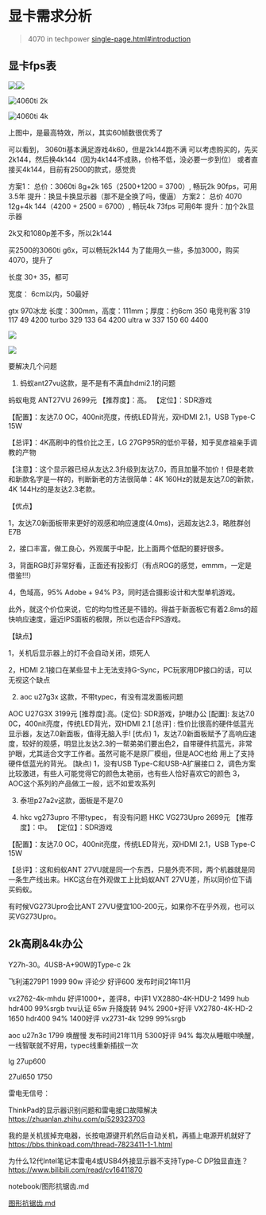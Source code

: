# 显卡需求分析

>4070 in techpower [single-page.html#introduction](https://www.techpowerup.com/review/nvidia-geforce-rtx-4070-founders-edition/single-page.html#introduction)



## 显卡fps表
![](vx_images/452444930951156.png)![](vx_images/143302995899560.png)



![4060ti 2k](vx_images/399381599836319.png)

![4060ti 4k](vx_images/21323416278796.png)

上图中，是最高特效，所以，其实60帧数很优秀了

可以看到， 3060ti基本满足游戏4k60，但是2k144跑不满
可以考虑购买的，先买2k144，然后换4k144（因为4k144不成熟，价格不低，没必要一步到位）
或者直接买4k144，目前有2500的款式，感觉贵



方案1：
总价：3060ti 8g+2k 165（2500+1200 = 3700）, 畅玩2k 90fps，可用3.5年
提升：换显卡换显示器（那不是全换了吗，傻逼）
方案2：
总价   4070 12g+4k 144（4200 + 2500 = 6700）, 畅玩4k 73fps 可用6年
提升：加个2k显示器

2k又和1080p差不多，所以2k144

买2500的3060ti g6x，可以畅玩2k144
为了能用久一些，多加3000，购买4070，提升了 



长度 30+ 35，都可

宽度： 6cm以内，50最好



gtx 970冰龙 长度：300mm，高度：111mm；厚度：约6cm  350
电竞判客   319 117 49  4200
turbo     329 133 64  4200
ultra w   337 150 60  4400      


![](vx_images/19550911278872.png)


![](vx_images/267571311278872.png)


要解决几个问题

1. 蚂蚁ant27vu这款，是不是有不满血hdmi2.1的问题

蚂蚁电竞 ANT27VU 2699元
【推荐度】：高。 【定位】：SDR游戏

【配置】：友达7.0 OC，400nit亮度，传统LED背光，双HDMI 2.1，USB Type-C 15W

【总评】：4K高刷中的性价比之王，LG 27GP95R的低价平替，知乎吴彦祖亲手调教的产物

【注意】：这个显示器已经从友达2.3升级到友达7.0，而且加量不加价！但是老款和新款名字是一样的，判断新老的方法很简单：4K 160Hz的就是友达7.0的新款，4K 144Hz的是友达2.3老款。

【优点】

1，友达7.0新面板带来更好的观感和响应速度(4.0ms)，远超友达2.3，略胜群创E7B

2，接口丰富，做工良心，外观属于中配，比上面两个低配的要好很多。

3，背面RGB灯非常好看，正面还有投影灯（有点ROG的感觉，emmm，一定是借鉴!!!）

4，色域高，95% Adobe + 94% P3，同时适合摄影设计和大型单机游戏。

此外，就这个价位来说，它的均匀性还是不错的。得益于新面板它有着2.8ms的超快响应速度，逼近IPS面板的极限，所以也适合FPS游戏。

【缺点】

1，关机后显示器上的灯不会自动关闭，烦死人

2，HDMI 2.1接口在某些显卡上无法支持G-Sync，PC玩家用DP接口的话，可以无视这个缺点


2. aoc u27g3x 这款，不带typec，有没有混发面板问题

AOC U27G3X 3199元
[推荐度]:高。(定位]: SDR游戏，护眼办公
[配置]: 友达7.0 0C，400nit亮度，传统LED背光，双HDMI 2.1
[总评] : 性价比很高的硬件低蓝光显示器，友达7.0新面板，值得无脑入手!
[优点)
1，友达7.0新面板赋予了高响应速度，较好的观感，明显比友达2.3的一帮弟弟们要出色2，自带硬件抗蓝光，非常护眼，尤其适合文字工作者。虽然可能不是原厂模组，但是AOC也给
用上了支持硬件低蓝光的背光。
[缺点)
1，没有USB Type-C和USB-A扩展接口
2，调色方案比较激进，有些人可能觉得它的颜色太艳丽，也有些人恰好喜欢它的颜色
3，AOC这个系列的产品做工一般，远不如爱攻系列



3. 泰坦p27a2v这款，面板是不是7.0




4. hkc vg273upro 不带typec， 有没有问题
HKC VG273Upro 2699元
【推荐度】：中。 【定位】：SDR游戏

【配置】：友达7.0 OC，400nit亮度，传统LED背光，双HDMI 2.1，USB Type-C 15W

【总评】：这和蚂蚁ANT 27VU就是同一个东西，只是外壳不同，两个机器就是同一条生产线出来。HKC这台在外观做工上比蚂蚁ANT 27VU差，所以同价位下请买蚂蚁。

有时候VG273Upro会比ANT 27VU便宜100-200元，如果你不在乎外观，也可以买VG273Upro。




## 2k高刷&4k办公

Y27h-30。4USB-A+90W的Type-c      2k

飞利浦279P1 1999 90w 评论少 好评600 发布时间21年11月

vx2762-4k-mhdu 好评1000+，差评8，中评1
VX2880-4K-HDU-2 1499 hub hdr400 99%srgb tvu认证 65w  升降旋转 94%  2900+好评
VX2780-4K-HD-2 1650   hdr400      94% 1400好评
vx2731-4k 1299 99%srgb


aoc u27n3c 1799    唤醒慢 发布时间21年11月 5300好评 94%  每次从睡眠中唤醒，一线智联就不好用，typec线重新插拔一次

lg 27up600


27ul650 1750



雷电无信号：

ThinkPad的显示器识别问题和雷电接口故障解决
https://zhuanlan.zhihu.com/p/529323703


我的是关机拔掉充电器，长按电源键开机然后自动关机，再插上电源开机就好了
https://bbs.thinkpad.com/thread-7823411-1-1.html

为什么12代Intel笔记本雷电4或USB4外接显示器不支持Type-C DP独显直连？
https://www.bilibili.com/read/cv16411870


notebook/图形抗锯齿.md

[图形抗锯齿.md](图形抗锯齿.md)